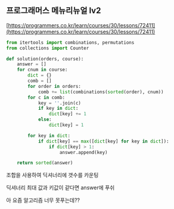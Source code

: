 ## 프로그래머스 메뉴리뉴얼 lv2

[https://programmers.co.kr/learn/courses/30/lessons/72411](https://programmers.co.kr/learn/courses/30/lessons/72411)

```python
from itertools import combinations, permutations
from collections import Counter

def solution(orders, course):
    answer = []
    for cnum in course:
        dict = {}
        comb = []
        for order in orders:
            comb += list(combinations(sorted(order), cnum))
        for c in comb:
            key = ''.join(c)
            if key in dict:
                dict[key] += 1
            else:
                dict[key] = 1

        for key in dict:
            if dict[key] == max([dict[key] for key in dict]):
                if dict[key] > 1:
                    answer.append(key)

    return sorted(answer)
```

조합을 사용하여 딕셔너리에 갯수를 카운팅 

딕셔너리 최대 값과 키값이 같다면 answer에 푸쉬

아 요즘 알고리즘 너무 못푸는데??
